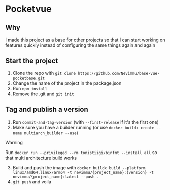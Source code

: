 # Pocketvue

## Why
I made this project as a base for other projects so that I can start working on features quickly instead of configuring the same things again and again

## Start the project
1. Clone the repo with `git clone https://github.com/Nevimmu/base-vue-pocketbase.git`
2. Change the name of the project in the package.json
3. Run `npm install`
4. Remove the .git and `git init`

## Tag and publish a version
1. Run `commit-and-tag-version` (with `--first-release` if it's the first one)
2. Make sure you have a builder running (or use `docker buildx create --name multiarch_builder --use`)
>[!WARNING]
> Run `docker run --privileged --rm tonistiigi/binfmt --install all` so that multi architecture build works
3. Build and push the image with `docker buildx build --platform linux/amd64,linux/arm64 -t nevimmu/{project_name}:{version} -t nevimmu/{project_name}:latest --push .`
4. `git push` and voila
